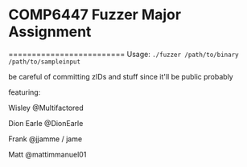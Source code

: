 # COMP6447 Fuzzer Major Assignment

=========================
Usage: `./fuzzer /path/to/binary /path/to/sampleinput`

be careful of committing zIDs and stuff since it'll be public probably

featuring:

Wisley @Multifactored

Dion Earle @DionEarle

Frank @jjamme / jame

Matt @mattimmanuel01

